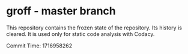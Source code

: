 # groff - master branch

This repository contains the frozen state of the repository.
Its history is cleared. It is used only for static code
analysis with Codacy.

Commit Time: 1716958262